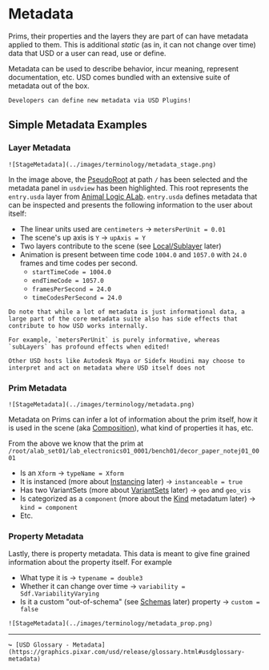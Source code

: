 # Metadata

Prims, their properties and the layers they are part of can have metadata applied to them. This is additional _static_ (as in, it can not change over time) data that USD or a user can read, use or define.

Metadata can be used to describe behavior, incur meaning, represent documentation, etc. USD comes bundled with an extensive suite of metadata out of the box.

```admonish tip title=""
Developers can define new metadata via USD Plugins!
```

## Simple Metadata Examples

### Layer Metadata

```admonish example title=""
![StageMetadata](../images/terminology/metadata_stage.png)
```

In the image above, the [PseudoRoot](https://graphics.pixar.com/usd/release/glossary.html#usdglossary-pseudoroot) at path `/` has been selected and the metadata panel in `usdview` has been highlighted. This root represents the `entry.usda` layer from [Animal Logic ALab](https://animallogic.com/alab/). `entry.usda` defines metadata that can be inspected and presents the following information to the user about itself:
- The linear units used are `centimeters` → `metersPerUnit = 0.01`
- The scene's up axis is `Y` → `upAxis = Y`
- Two layers contribute to the scene (see [Local/Sublayer](./local_sublayer.md) later)
- Animation is present between time code `1004.0` and `1057.0` with `24.0` frames and time codes per second.
  - `startTimeCode = 1004.0`
  - `endTimeCode = 1057.0`
  - `framesPerSecond = 24.0`
  - `timeCodesPerSecond = 24.0`

```admonish warning title=""
Do note that while a lot of metadata is just informational data, a large part of the core metadata suite also has side effects that contribute to how USD works internally.

For example, `metersPerUnit` is purely informative, whereas `subLayers` has profound effects when edited!
```


```admonish note title=""
Other USD hosts like Autodesk Maya or Sidefx Houdini may choose to interpret and act on metadata where USD itself does not
```

### Prim Metadata

```admonish example title=""
![StageMetadata](../images/terminology/metadata.png)
```

Metadata on Prims can infer a lot of information about the prim itself, how it is used in the scene (aka [Composition](./composition.md)), what kind of properties it has, etc.

From the above we know that the prim at `/root/alab_set01/lab_electronics01_0001/bench01/decor_paper_notej01_0001` 

- Is an `Xform` → `typeName = Xform`
- It is instanced (more about [Instancing](./instancing.md) later) → `instanceable = true`
- Has two VariantSets (more about [VariantSets](./variantset.md) later) → `geo` and `geo_vis`
- Is categorized as a `component` (more about the [Kind](./kind.md) metadatum later) → `kind = component`
- Etc.

### Property Metadata

Lastly, there is property metadata. This data is meant to give fine grained information about the property itself. For example

- What type it is → `typename = double3`
- Whether it can change over time → `variability = Sdf.VariabilityVarying`
- Is it a custom "out-of-schema" (see [Schemas](./schemas.md) later) property → `custom = false`

```admonish example title=""
![StageMetadata](../images/terminology/metadata_prop.png)
```

---

```admonish note title=""
↪ [USD Glossary - Metadata](https://graphics.pixar.com/usd/release/glossary.html#usdglossary-metadata)
```
